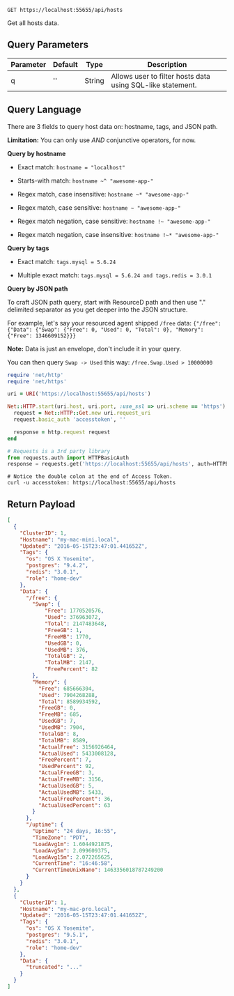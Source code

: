 `GET https://localhost:55655/api/hosts`

Get all hosts data.


## Query Parameters

Parameter | Default | Type | Description
--------- | ------- | -----| -----------
q | '' | String | Allows user to filter hosts data using SQL-like statement.


## Query Language

There are 3 fields to query host data on: hostname, tags, and JSON path.

**Limitation:** You can only use *AND* conjunctive operators, for now.


**Query by hostname**

* Exact match: `hostname = "localhost"`

* Starts-with match: `hostname ~^ "awesome-app-"`

* Regex match, case insensitive: `hostname ~* "awesome-app-"`

* Regex match, case sensitive: `hostname ~ "awesome-app-"`

* Regex match negation, case sensitive: `hostname !~ "awesome-app-"`

* Regex match negation, case insensitive: `hostname !~* "awesome-app-"`


**Query by tags**

* Exact match: `tags.mysql = 5.6.24`

* Multiple exact match: `tags.mysql = 5.6.24 and tags.redis = 3.0.1`


**Query by JSON path**

To craft JSON path query, start with ResourceD path and then use "." delimited separator as you get deeper into the JSON structure.

For example, let's say your resourced agent shipped `/free` data: `{"/free": {"Data": {"Swap": {"Free": 0, "Used": 0, "Total": 0}, "Memory": {"Free": 1346609152}}}`

**Note:** Data is just an envelope, don't include it in your query.

You can then query `Swap -> Used` this way: `/free.Swap.Used > 10000000`

```ruby
require 'net/http'
require 'net/https'

uri = URI('https://localhost:55655/api/hosts')

Net::HTTP.start(uri.host, uri.port, :use_ssl => uri.scheme == 'https') do |http|
  request = Net::HTTP::Get.new uri.request_uri
  request.basic_auth 'accesstoken', ''

  response = http.request request
end
```

```python
# Requests is a 3rd party library
from requests.auth import HTTPBasicAuth
response = requests.get('https://localhost:55655/api/hosts', auth=HTTPBasicAuth('accesstoken', ''))
```

```shell
# Notice the double colon at the end of Access Token.
curl -u accesstoken: https://localhost:55655/api/hosts
```

## Return Payload

```json
[
  {
    "ClusterID": ​1,
    "Hostname": "my-mac-mini.local",
    "Updated": "2016-05-15T23:47:01.441652Z",
    "Tags": {
      "os": "OS X Yosemite",
      "postgres": "9.4.2",
      "redis": "3.0.1",
      "role": "home-dev"
    },
    "Data": {
      "/free": {
        "Swap": {
            "Free": ​1770520576,
            "Used": ​376963072,
            "Total": ​2147483648,
            "FreeGB": ​1,
            "FreeMB": ​1770,
            "UsedGB": ​0,
            "UsedMB": ​376,
            "TotalGB": ​2,
            "TotalMB": ​2147,
            "FreePercent": ​82
        },
        "Memory": {
          "Free": ​685666304,
          "Used": ​7904268288,
          "Total": ​8589934592,
          "FreeGB": ​0,
          "FreeMB": ​685,
          "UsedGB": ​7,
          "UsedMB": ​7904,
          "TotalGB": ​8,
          "TotalMB": ​8589,
          "ActualFree": ​3156926464,
          "ActualUsed": ​5433008128,
          "FreePercent": ​7,
          "UsedPercent": ​92,
          "ActualFreeGB": ​3,
          "ActualFreeMB": ​3156,
          "ActualUsedGB": ​5,
          "ActualUsedMB": ​5433,
          "ActualFreePercent": ​36,
          "ActualUsedPercent": ​63
        }
      },
      "/uptime": {
        "Uptime": "24 days, 16:55",
        "TimeZone": "PDT",
        "LoadAvg1m": ​1.6044921875,
        "LoadAvg5m": ​2.099609375,
        "LoadAvg15m": ​2.072265625,
        "CurrentTime": "16:46:58",
        "CurrentTimeUnixNano": ​1463356018787249200
      }
    }
  },
  {
    "ClusterID": ​1,
    "Hostname": "my-mac-pro.local",
    "Updated": "2016-05-15T23:47:01.441652Z",
    "Tags": {
      "os": "OS X Yosemite",
      "postgres": "9.5.1",
      "redis": "3.0.1",
      "role": "home-dev"
    },
    "Data": {
      "truncated": "..."
    }
  }
]
```
